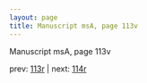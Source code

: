 ```yaml
---
layout: page
title: Manuscript msA, page 113v
---
```


Manuscript msA, page 113v

prev:  [113r](../113r) | next:  [114r](../114r)